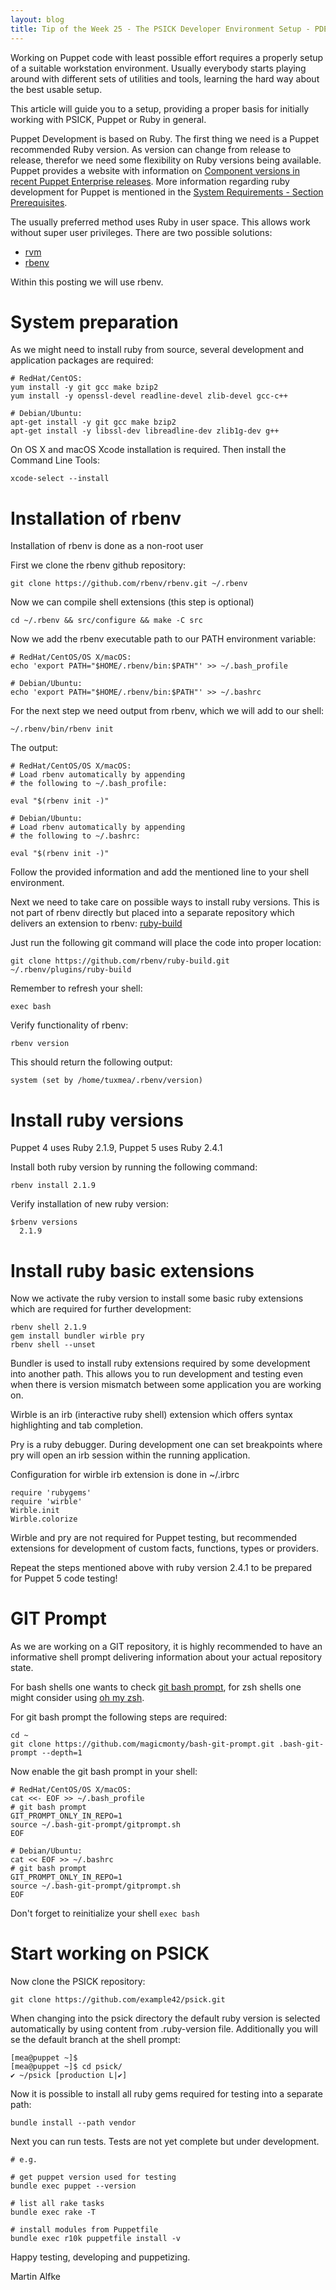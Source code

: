 ```yaml
---
layout: blog
title: Tip of the Week 25 - The PSICK Developer Environment Setup - PDES
---
```


Working on Puppet code with least possible effort requires a properly setup of a suitable workstation environment.
Usually everybody starts playing around with different sets of utilities and tools, learning the hard way about the best usable setup.

This article will guide you to a setup, providing a proper basis for initially working with PSICK, Puppet or Ruby in general.

Puppet Development is based on Ruby.
The first thing we need is a Puppet recommended Ruby version.
As version can change from release to release, therefor we need some flexibility on Ruby versions being available.
Puppet provides a website with information on [Component versions in recent Puppet Enterprise releases](https://docs.puppet.com/pe/latest/overview_version_table.html).
More information regarding ruby development for Puppet is mentioned in the [System Requirements - Section Prerequisites](https://docs.puppet.com/puppet/4.10/system_requirements.html#prerequisites).

The usually preferred method uses Ruby in user space. This allows work without super user privileges.
There are two possible solutions:

 - [rvm](https://rvm.io)
 - [rbenv](https://github.com/rbenv/rbenv)

Within this posting we will use rbenv.

# System preparation

As we might need to install ruby from source, several development and application packages are required:

    # RedHat/CentOS:
    yum install -y git gcc make bzip2
    yum install -y openssl-devel readline-devel zlib-devel gcc-c++

    # Debian/Ubuntu:
    apt-get install -y git gcc make bzip2
    apt-get install -y libssl-dev libreadline-dev zlib1g-dev g++

On OS X and macOS Xcode installation is required. Then install the Command Line Tools:

    xcode-select --install

# Installation of rbenv

Installation of rbenv is done as a non-root user

First we clone the rbenv github repository:

    git clone https://github.com/rbenv/rbenv.git ~/.rbenv

Now we can compile shell extensions (this step is optional)

    cd ~/.rbenv && src/configure && make -C src

Now we add the rbenv executable path to our PATH environment variable:

    # RedHat/CentOS/OS X/macOS:
    echo 'export PATH="$HOME/.rbenv/bin:$PATH"' >> ~/.bash_profile

    # Debian/Ubuntu:
    echo 'export PATH="$HOME/.rbenv/bin:$PATH"' >> ~/.bashrc

For the next step we need output from rbenv, which we will add to our shell:

    ~/.rbenv/bin/rbenv init

The output:

    # RedHat/CentOS/OS X/macOS:
    # Load rbenv automatically by appending
    # the following to ~/.bash_profile:

    eval "$(rbenv init -)"

    # Debian/Ubuntu:
    # Load rbenv automatically by appending
    # the following to ~/.bashrc:

    eval "$(rbenv init -)"

Follow the provided information and add the mentioned line to your shell environment.

Next we need to take care on possible ways to install ruby versions. This is not part of rbenv directly but placed into a separate repository which delivers an extension to rbenv: [ruby-build](https://github.com/rbenv/ruby-build)

Just run the following git command will place the code into proper location:

    git clone https://github.com/rbenv/ruby-build.git ~/.rbenv/plugins/ruby-build

Remember to refresh your shell:

    exec bash

Verify functionality of rbenv:

    rbenv version

This should return the following output:

    system (set by /home/tuxmea/.rbenv/version)

# Install ruby versions

Puppet 4 uses Ruby 2.1.9, Puppet 5 uses Ruby 2.4.1

Install both ruby version by running the following command:

    rbenv install 2.1.9

Verify installation of new ruby version:

    $rbenv versions
      2.1.9

# Install ruby basic extensions

Now we activate the ruby version to install some basic ruby extensions which are required for further development:

    rbenv shell 2.1.9
    gem install bundler wirble pry
    rbenv shell --unset

Bundler is used to install ruby extensions required by some development into another path. This allows you to run development and testing even when there is version mismatch between some application you are working on.

Wirble is an irb (interactive ruby shell) extension which offers syntax highlighting and tab completion.

Pry is a ruby debugger. During development one can set breakpoints where pry will open an irb session within the running application.

Configuration for wirble irb extension is done in ~/.irbrc

    require 'rubygems'
    require 'wirble'
    Wirble.init
    Wirble.colorize

Wirble and pry are not required for Puppet testing, but recommended extensions for development of custom facts, functions, types or providers.

Repeat the steps mentioned above with ruby version 2.4.1 to be prepared for Puppet 5 code testing!

# GIT Prompt

As we are working on a GIT repository, it is highly recommended to have an informative shell prompt delivering information about your actual repository state.

For bash shells one wants to check [git bash prompt](https://github.com/magicmonty/bash-git-prompt), for zsh shells one might consider using [oh my zsh](http://ohmyz.sh/).

For git bash prompt the following steps are required:

    cd ~
    git clone https://github.com/magicmonty/bash-git-prompt.git .bash-git-prompt --depth=1

Now enable the git bash prompt in your shell:

    # RedHat/CentOS/OS X/macOS:
    cat <<- EOF >> ~/.bash_profile
    # git bash prompt
    GIT_PROMPT_ONLY_IN_REPO=1
    source ~/.bash-git-prompt/gitprompt.sh
    EOF

    # Debian/Ubuntu:
    cat << EOF >> ~/.bashrc
    # git bash prompt
    GIT_PROMPT_ONLY_IN_REPO=1
    source ~/.bash-git-prompt/gitprompt.sh
    EOF

Don't forget to reinitialize your shell ```exec bash```

# Start working on PSICK

Now clone the PSICK repository:

    git clone https://github.com/example42/psick.git

When changing into the psick directory the default ruby version is selected automatically by using content from .ruby-version file.
Additionally you will se the default branch at the shell prompt:

    [mea@puppet ~]$
    [mea@puppet ~]$ cd psick/
    ✔ ~/psick [production L|✔]


Now it is possible to install all ruby gems required for testing into a separate path:

    bundle install --path vendor

Next you can run tests. Tests are not yet complete but under development.

    # e.g.

    # get puppet version used for testing
    bundle exec puppet --version

    # list all rake tasks
    bundle exec rake -T

    # install modules from Puppetfile
    bundle exec r10k puppetfile install -v

Happy testing, developing and puppetizing.

Martin Alfke
